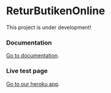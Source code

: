 # ReturButikenOnline
This project is under development!

### Documentation

[Go to documentation](http://returbutikenonline.herokuapp.com/public/docs/).

### Live test page

[Go to our heroku app](http://returbutikenonline.herokuapp.com).
